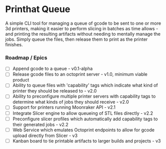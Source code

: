 # Printhat Queue
A simple CLI tool for managing a queue of gcode to be sent to one or more 3d printers,
making it easier to perform slicing in batches as time allows - and printing the resulting
artifacts without needing to mentally manage the jobs. Simply queue the files, then release
them to print as the printer finishes.

### Roadmap / Epics
 * [ ] Append gcode to a queue - v0.1-alpha
 * [ ] Release gcode files to an octoprint server - v1.0, minimum viable product
 * [ ] Ability to queue files with 'capability' tags which indicate what kind of printer they should be released to - v2.0
 * [ ] Ability to preconfigure multiple printer servers with capability tags to determine what kinds of jobs they should receive - v2.0
 * [ ] Support for printers running Moonraker API - v2.1
 * [ ] Integrate Slicer engine to allow queueing of STL files directly - v2.2
 * [ ] Preconfigure slicer profiles which automatically add capability tags to their generated jobs - v2.2
 * [ ] Web Service which emulates Octoprint endpoints to allow for gcode upload directly from Slicer - v3
 * [ ] Kanban board to tie printable artifacts to larger builds and projects - v3
